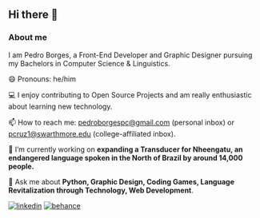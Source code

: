 ## Hi there 👋

### About me
I am Pedro Borges, a Front-End Developer and Graphic Designer pursuing my Bachelors in Computer Science & Linguistics.

😄 Pronouns: he/him

💻 I enjoy contributing to Open Source Projects and am really enthusiastic about learning new technology. 

📫 How to reach me: pedroborgespc@gmail.com (personal inbox) or pcruz1@swarthmore.edu (college-affiliated inbox).

🔭 I’m currently working on **expanding a Transducer for Nheengatu, an endangered language spoken in the North of Brazil by around 14,000 people.**

💬 Ask me about **Python, Graphic Design, Coding Games, Language Revitalization through Technology, Web Development**.

[![linkedin](https://img.shields.io/badge/LinkedIn-0077B5?style=for-the-badge&logo=linkedin&logoColor=white)](https://www.linkedin.com/in/pedroborgespc/)
[![behance](https://img.shields.io/badge/Behance-0054F7?style=for-the-badge&logo=behance&logoColor=white)](https://www.behance.net/pedrocruz44)

